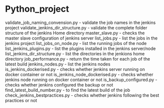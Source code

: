 # Python_project
validate_job_naming_convension.py - validate the job names in the jenkins project
validate_jenkins_dir_structure.py - validate the complete folder structure of the jenkins Home directory
master_slave.py - checks the master slave configuration of jenkins server
list_jobs.py - list the jobs in the jenkins project
list_jobs_on_node.py - list the running jobs of the node
list_jenkins_plugins.py - list the plugins installed in the jenkins server/node
list_jenkins_dir_structure.py - list the directories in the jenkions home directory
job_performance.py - return the time taken for each job of the latest build
jenkins_nodes.py - list the jenkins nodes
is_jenkins_dockerised.py - checks whether jenkins server running on docker container or not
is_jenkins_node_dockerised.py - checks whether jenkins node running on docker container or not
is_backup_configured.py - checks whether jenkins configured the backup or not
find_latest_build_number.py - to find the latest build of the job
check_jenkins_bestpractices.py - checks whether jenkins following the best practices or not 
